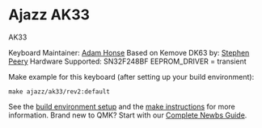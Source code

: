 # Ajazz AK33

AK33

Keyboard Maintainer: [Adam Honse](https://github.com/CalcProgrammer1)
Based on Kemove DK63 by: [Stephen Peery](https://github.com/smp4488)
Hardware Supported: SN32F248BF
EEPROM_DRIVER = transient

Make example for this keyboard (after setting up your build environment):

    make ajazz/ak33/rev2:default

See the [build environment setup](https://docs.qmk.fm/#/getting_started_build_tools) and the [make instructions](https://docs.qmk.fm/#/getting_started_make_guide) for more information. Brand new to QMK? Start with our [Complete Newbs Guide](https://docs.qmk.fm/#/newbs).
